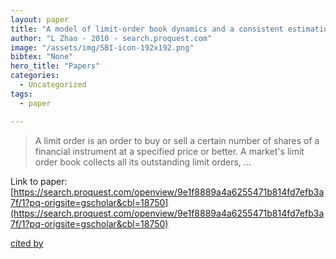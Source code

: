 ```yaml
---
layout: paper
title: "A model of limit-order book dynamics and a consistent estimation procedure"
author: "L Zhao - 2010 - search.proquest.com"
image: "/assets/img/SBI-icon-192x192.png"
bibtex: "None"
hero_title: "Papers"
categories:
  - Uncategorized
tags:
  - paper

---
```

>A limit order is an order to buy or sell a certain number of shares of a financial instrument at a specified price or better. A market's limit order book collects all its outstanding limit orders, …

Link to paper: [https://search.proquest.com/openview/9e1f8889a4a6255471b814fd7efb3a7f/1?pq-origsite=gscholar&cbl=18750](https://search.proquest.com/openview/9e1f8889a4a6255471b814fd7efb3a7f/1?pq-origsite=gscholar&cbl=18750)

[cited by](https://scholar.google.com/scholar?cites=9377344643516314299&as_sdt=2005&sciodt=0,5&hl=en&num=20)
